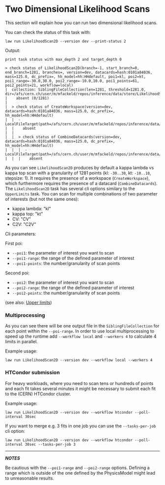 # Two Dimensional Likelihood Scans

This section will explain how you can run two dimensional likelihood scans.

You can check the status of this task with:

```shell
law run LikelihoodScan2D --version dev --print-status 2
```
Output:
```shell
print task status with max_depth 2 and target_depth 0

> check status of LikelihoodScan2D(branch=-1, start_branch=0, end_branch=1281, branches=, version=dev, datacards=hash:0101a84036, mass=125.0, dc_prefix=, hh_model=hh:HHdefault, poi1=kl, poi2=kt, poi1_range=-30.0,30.0, poi2_range=-10.0,10.0, poi1_points=61, poi2_points=21, workflow=local)
|  collection: SiblingFileCollection(len=1281, threshold=1281.0, dir=/afs/cern.ch/user/m/mfackeld/repos/inference/data/store/LikelihoodScan2D/m125.0/model_hh_HHdefault/kl__kt/dev)
|    absent (0/1281)
|
|  > check status of CreateWorkspace(version=dev, datacards=hash:0101a84036, mass=125.0, dc_prefix=, hh_model=hh:HHdefault)
|  |  - LocalFileTarget(path=/afs/cern.ch/user/m/mfackeld/repos/inference/data/store/CreateWorkspace/m125.0/model_hh_HHdefault/dev/workspace.root)
|  |    absent
|  |
|  |  > check status of CombineDatacards(version=dev, datacards=hash:0101a84036, mass=125.0, dc_prefix=, hh_model=hh:HHdefault)
|  |  |  - LocalFileTarget(path=/afs/cern.ch/user/m/mfackeld/repos/inference/data/store/CombineDatacards/m125.0/model_hh_HHdefault/dev/datacard.txt)
|  |  |    absent
```

As you can see `LikelihoodScan2D` produces by default a kappa lambda vs kappa top scan with a granularity of 1281 points (kl: `-30..30`, kt: `-10..10`, stepsize: 1). It requires the presence of a workspace (`CreateWorkspace`), which furthermore requires the presence of a datacard (`CombineDatacards`). The `LikelihoodScan2D` task has several cli options similary to the `UpperLimits` task. You can scan for multiple combinations of two parameter of interests (but not the same ones):

- kappa lambda: "kl"
- kappa top: "kt"
- CV: "CV"
- C2V: "C2V"

Cli parameters:

First poi:

- `--poi1`: the parameter of interest you want to scan
- `--poi1-range`: the range of the defined parameter of interest
- `--poi1-points`: the number/granularity of scan points

Second poi:

- `--poi2`: the parameter of interest you want to scan
- `--poi2-range`: the range of the defined parameter of interest
- `--poi2-points`: the number/granularity of scan points

(see also: [Upper limits](limits.md))


### Multiprocessing
As you can see there will be one output file in the `SiblingFileCollection` for each point within the `--poi-range`. In order to use local multiprocessing to speed up the runtime add `--workflow local` and `--workers 4` to calculate 4 limits in parallel.

Example usage:
```shell
law run LikelihoodScan2D --version dev --workflow local --workers 4
```


### HTCondor submission
For heavy workloads, where you need to scan tens or hundreds of points and each fit takes several minutes it might be necessary to submit each fit to the (CERN) HTCondor cluster.

Example usage:
```shell
law run LikelihoodScan2D --version dev --workflow htcondor --poll-interval 30sec
```

If you want to merge e.g. 3 fits in one job you can use the `--tasks-per-job` cli option:
```shell
law run LikelihoodScan2D --version dev --workflow htcondor --poll-interval 30sec --tasks-per-job 3
```

---
**_NOTES_**

Be cautious with the `--poi1-range` and `--poi2-range` options. Defining a range which is outside of the one defined by the PhysicsModel might lead to unreasonable results.
